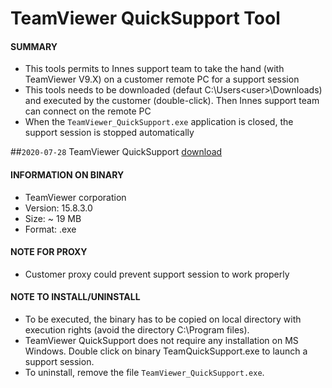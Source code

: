 # TeamViewer QuickSupport Tool

#### **SUMMARY**
- This tools permits to Innes support team to take the hand (with TeamViewer V9.X) on a customer remote PC for a support session
- This tools needs to be downloaded (defaut C:\Users\<user>\Downloads) and executed by the customer (double-click). Then Innes support team can connect on the remote PC
- When the `TeamViewer_QuickSupport.exe` application is closed, the support session is stopped automatically

##`2020-07-28` TeamViewer QuickSupport [download](https://github.com/Qeedji/archives/blob/master/downloads/third-part-tools/TeamViewer_QuickSupport.exe)

#### **INFORMATION ON BINARY**
- TeamViewer corporation
- Version: 15.8.3.0
- Size: ~ 19 MB
- Format: .exe

#### **NOTE FOR PROXY**
- Customer proxy could prevent support session to work properly
#### **NOTE TO INSTALL/UNINSTALL**
- To be executed, the binary has to be copied on local directory with execution rights (avoid the directory C:\Program files).
- TeamViewer QuickSupport does not require any installation on MS Windows. Double click on binary TeamQuickSupport.exe to launch a support session.
- To uninstall, remove the file `TeamViewer_QuickSupport.exe`.


